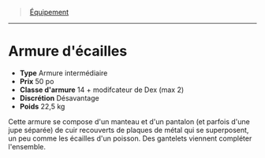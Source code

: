 ﻿---
!Equipment
Type: Armure intermédiaire
Price: 50 po
ArmorClass: 14 + modifcateur de Dex (max 2)
Discretion: Désavantage
Weight: 22,5 kg
Id: equipment_hd.md#armure-décailles
ParentLink: equipment_hd.md#Équipement
Name: Armure d'écailles
ParentName: Équipement
NameLevel: 1
Attributes: {}
---
> [Équipement](hd_equipment.md)

---

# Armure d'écailles

- **Type** Armure intermédiaire
- **Prix** 50 po
- **Classe d'armure** 14 + modifcateur de Dex (max 2)
- **Discrétion** Désavantage
- **Poids** 22,5 kg

Cette armure se compose d'un manteau et d'un pantalon (et parfois d'une jupe séparée) de cuir recouverts de plaques de métal qui se superposent, un peu comme les écailles d'un poisson. Des gantelets viennent compléter l'ensemble.

